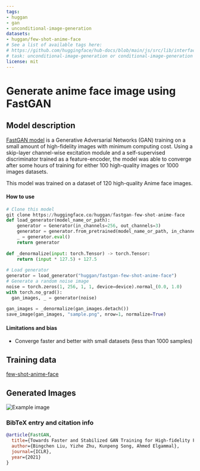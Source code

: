 ```yaml
---
tags:
- huggan
- gan
- unconditional-image-generation
datasets:
- huggan/few-shot-anime-face
# See a list of available tags here:
# https://github.com/huggingface/hub-docs/blob/main/js/src/lib/interfaces/Types.ts#L12
# task: unconditional-image-generation or conditional-image-generation or image-to-image
license: mit
---
```


# Generate anime face image using FastGAN

## Model description

[FastGAN model](https://arxiv.org/abs/2101.04775) is a Generative Adversarial Networks (GAN) training on a small amount of high-fidelity images with minimum computing cost. Using a skip-layer channel-wise excitation module and a self-supervised discriminator trained as a feature-encoder, the model was able to converge after some hours of training for either 100 high-quality images or 1000 images datasets.

This model was trained on a dataset of 120 high-quality Anime face images.

#### How to use

```python
# Clone this model 
git clone https://huggingface.co/huggan/fastgan-few-shot-anime-face
def load_generator(model_name_or_path):
    generator = Generator(in_channels=256, out_channels=3)
    generator = generator.from_pretrained(model_name_or_path, in_channels=256, out_channels=3)
    _ = generator.eval()
    return generator
    
def _denormalize(input: torch.Tensor) -> torch.Tensor:
    return (input * 127.5) + 127.5
    
# Load generator
generator = load_generator("huggan/fastgan-few-shot-anime-face")
# Generate a random noise image
noise = torch.zeros(1, 256, 1, 1, device=device).normal_(0.0, 1.0)
with torch.no_grad():
  gan_images, _ = generator(noise)
  
gan_images = _denormalize(gan_images.detach())
save_image(gan_images, "sample.png", nrow=1, normalize=True)
```

#### Limitations and bias

* Converge faster and better with small datasets (less than 1000 samples)

## Training data

[few-shot-anime-face](https://huggingface.co/datasets/huggan/few-shot-anime-face)

## Generated Images

![Example image](example.png)

### BibTeX entry and citation info

```bibtex
@article{FastGAN,
  title={Towards Faster and Stabilized GAN Training for High-fidelity Few-shot Image Synthesis},
  author={Bingchen Liu, Yizhe Zhu, Kunpeng Song, Ahmed Elgammal},
  journal={ICLR},
  year={2021}
}
```